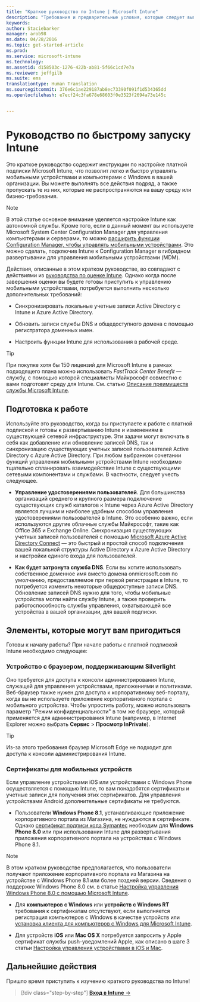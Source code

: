 ```yaml
---
title: "Краткое руководство по Intune | Microsoft Intune"
description: "Требования и предварительные условия, которые следует выполнить перед использованием подписки Intune."
keywords: 
author: Staciebarker
manager: arob98
ms.date: 04/28/2016
ms.topic: get-started-article
ms.prod: 
ms.service: microsoft-intune
ms.technology: 
ms.assetid: d158503c-1276-422b-ab81-5f66c1cd7e7a
ms.reviewer: jeffgilb
ms.suite: ems
translationtype: Human Translation
ms.sourcegitcommit: 376e6c1ae229187ab8ec73390f091f1d534365dd
ms.openlocfilehash: e7ecf24c3fa678e68603f0e3523f2694a73e145c


---
```



# Руководство по быстрому запуску Intune
Это краткое руководство содержит инструкции по настройке платной подписки Microsoft Intune, что позволит легко и быстро управлять мобильными устройствами и компьютерами с Windows в вашей организации. Вы можете выполнять все действия подряд, а также пропускать те из них, которые не распространяются на вашу среду или бизнес-требования.

>[!NOTE]
>В этой статье основное внимание уделяется настройке Intune как автономной службы. Кроме того, если в данный момент вы используете Microsoft System Center Configuration Manager для управления компьютерами и серверами, то можно [расширить функции Configuration Manager, чтобы управлять мобильными устройствами](https://technet.microsoft.com/library/jj884158.aspx). Это можно сделать, подключив Intune к Configuration Manager в гибридном развертывании для управления мобильными устройствами (MDM).

Действия, описанные в этом кратком руководстве, во совпадают с действиями из [руководства по оценке Intune](/intune/understand-explore/get-started-with-a-30-day-trial-of-microsoft-intune). Однако когда после завершения оценки вы будете готовы приступить к управлению мобильными устройствами, потребуется выполнить несколько дополнительных требований:

-   Синхронизировать локальные учетные записи Active Directory с Intune и Azure Active Directory.

-   Обновить записи службы DNS и общедоступного домена с помощью регистратора доменных имен.

-   Настроить функции Intune для использования в рабочей среде.

>[!TIP]
>При покупке хотя бы 150 лицензий для Microsoft Intune в рамках подходящего плана можно использовать *FastTrack Center Benefit* — службу, c помощью которой специалисты Майкрософт совместно c вами подготовят среду для Intune. См. статью [Описание преимуществ службы Microsoft Intune](https://technet.microsoft.com/library/mt228265.aspx).


## Подготовка к работе
Используйте это руководство, когда вы приступаете к работе с платной подпиской и готовы к развертыванию Intune и изменениям в существующей сетевой инфраструктуре. Эти задачи могут включать в себя как добавление или обновление записей DNS, так и синхронизацию существующих учетных записей пользователей Active Directory с Azure Active Directory. При любом выбранном сочетании функций управления мобильными устройствами Intune необходимо тщательно спланировать взаимодействие Intune с существующими сетевыми компонентами и службами. В частности, следует учесть следующее.

-   **Управление удостоверениями пользователей**. Для большинства организаций среднего и крупного размера подключение существующих служб каталогов к Intune через Azure Active Directory является лучшим и наиболее удобным способом управления удостоверениями пользователей в Intune. Это особенно важно, если используются другие облачные службы Майкрософт, такие как Office 365 и Exchange Online. Синхронизация существующих учетных записей пользователей с помощью [Microsoft Azure Active Directory Connect](https://www.microsoft.com/download/details.aspx?id=47594) — это быстрый и простой способ подключения вашей локальной структуры Active Directory к Azure Active Directory и настройки единого входа для пользователей.

-   **Как будет затронута служба DNS**. Если вы хотите использовать собственное доменное имя вместо домена onmicrosoft.com по умолчанию, предоставляемое при первой регистрации в Intune, то потребуется изменить некоторые общедоступные записи DNS. Обновление записей DNS нужно для того, чтобы мобильные устройства могли найти службу Intune, а также проверить работоспособность службы управления, охватывающей все устройства в вашей организации, для вашей подписки.

## Элементы, которые могут вам пригодиться
Готовы к началу работы? При начале работы с платной подпиской Intune необходимо следующее:

### Устройство с браузером, поддерживающим Silverlight
Оно требуется для доступа к консоли администрирования Intune, служащей для управления устройствами, приложениями и политиками. Веб-браузер также нужен для доступа к корпоративному веб-порталу, когда вы не используете приложение корпоративного портала с мобильного устройства. Чтобы упростить работу, можно использовать параметр "Режим конфиденциальности" в том же браузере, который применяется для администрирования Intune (например, в Internet Explorer можно выбрать **Сервис** &gt; **Просмотр InPrivate**).

>[!TIP]
>Из-за этого требования браузер Microsoft Edge не подходит для доступа к консоли администрирования Intune.


### Сертификаты для мобильных устройств
Если управление устройствами iOS или устройствами с Windows Phone осуществляется с помощью Intune, то вам понадобятся сертификаты и учетные записи для получения этих сертификатов. Для управления устройствами Android дополнительные сертификаты не требуются.

- Пользователи **Windows Phone 8.1**, устанавливающие приложение корпоративного портала из Магазина, не нуждаются в сертификате. Однако [сертификат подписи кода Symantec](https://products.websecurity.symantec.com/orders/enrollment/microsoftCert.do) необходим для **Windows Phone 8.0** или при использовании Intune для развертывания приложения корпоративного портала на устройствах с Windows Phone 8.1.

>[!NOTE]
>В этом кратком руководстве предполагается, что пользователи получают приложение корпоративного портала из Магазина на устройстве с Windows Phone 8.1 или более поздней версии. Сведения о поддержке Windows Phone 8.0 см. в статье [Настройка управления Windows Phone 8.0 с помощью Microsoft Intune](/Intune/deploy-use/set-up-windows-phone-8.0-management-with-microsoft-intune).

- Для **компьютеров с Windows** или **устройств с Windows RT** требования к сертификатам отсутствуют, если выполняется регистрация компьютеров с Windows в качестве устройств или [установка клиента для компьютеров с Windows для Microsoft Intune](/intune/deploy-use/install-the-windows-pc-client-with-microsoft-intune).

- Для устройств **iOS** или **Mac OS X** потребуется запросить у Apple сертификат службы push-уведомлений Apple, как описано в шаге 3 статьи [Настройка управления устройствами в iOS и Mac](/intune/deploy-use/set-up-ios-and-mac-management-with-microsoft-intune).

## Дальнейшие действия
Пришло время приступить к изучению краткого руководства по Intune!

>[!div class="step-by-step"]
[**Вход в Intune** &rarr;](start-with-a-paid-subscription-to-microsoft-intune-step-1.md)



<!--HONumber=Jul16_HO3-->


